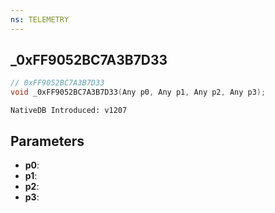```yaml
---
ns: TELEMETRY
---
```

## _0xFF9052BC7A3B7D33

```c
// 0xFF9052BC7A3B7D33
void _0xFF9052BC7A3B7D33(Any p0, Any p1, Any p2, Any p3);
```

```
NativeDB Introduced: v1207
```

## Parameters
* **p0**:
* **p1**:
* **p2**:
* **p3**:
